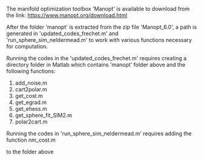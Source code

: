 The manifold optimization toolbox 'Manopt' is available to download from the link:
https://www.manopt.org/download.html

After the folder 'manopt' is extracted from the zip file 'Manopt_6.0', a path is generated in 'updated_codes_frechet.m' and 'run_sphere_sim_neldermead.m' to work with various functions necessary for computation. 

Running the codes in the 'updated_codes_frechet.m' requires creating a directory folder in Matlab which contains 'manopt' folder above and the following functions:

1) add_noise.m
2) cart2polar.m
3) get_cost.m
4) get_egrad.m
5) get_ehess.m
6) get_sphere_fit_SIM2.m
7) polar2cart.m

Running the codes in 'run_sphere_sim_neldermead.m' requires adding the function nm_cost.m 

to the folder above 
